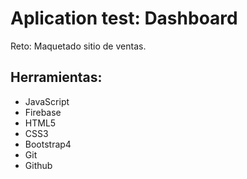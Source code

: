 
# Aplication test: Dashboard

Reto: Maquetado sitio de ventas.

## Herramientas:

* JavaScript
* Firebase
* HTML5
* CSS3
* Bootstrap4
* Git
* Github
